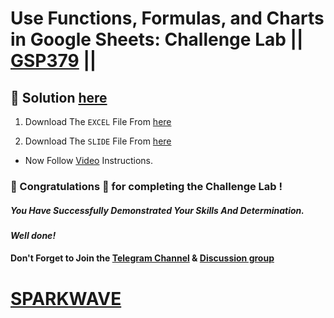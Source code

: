 # Use Functions, Formulas, and Charts in Google Sheets: Challenge Lab || [GSP379](https://www.cloudskillsboost.google/focuses/47355?parent=catalog) ||

## 🔑 Solution [here](https://www.youtube.com/@sparkwave.01)

1. Download The `EXCEL` File From [here](https://docs.google.com/spreadsheets/d/1t22R8e_Nddwp4ro12lRZCt6NywE7dkhG/edit?usp=sharing&ouid=110411516125283809866&rtpof=true&sd=true)

2. Download The `SLIDE` File From [here](https://docs.google.com/presentation/d/1ncTJgZDACrxo92dqxLVNc2wlXpY4OavM/edit?usp=sharing&ouid=110411516125283809866&rtpof=true&sd=true)

* Now Follow [Video](https://www.youtube.com/@sparkwave.01) Instructions.

### 🐼 Congratulations 🎉 for completing the Challenge Lab !

##### *You Have Successfully Demonstrated Your Skills And Determination.*

#### *Well done!*

#### Don't Forget to Join the [Telegram Channel](https://t.me/sparkwave.01) & [Discussion group](https://t.me/sparkwave.01chats)

# [SPARKWAVE](https://www.youtube.com/@sparkwave.01)
